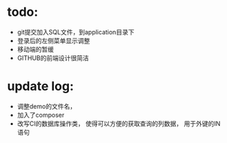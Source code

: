 # todo:
+ git提交加入SQL文件，到application目录下
+ 登录后的左侧菜单显示调整
+ 移动端的暂缓
+ GITHUB的前端设计很简洁


# update log:
+ 调整demo的文件名，
+ 加入了composer
+ 改写CI的数据库操作类， 使得可以方便的获取查询的列数据， 用于外键的IN语句